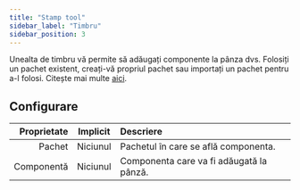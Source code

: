 ```yaml
---
title: "Stamp tool"
sidebar_label: "Timbru"
sidebar_position: 3
---
```


Unealta de timbru vă permite să adăugați componente la pânza dvs. Folosiți un pachet existent, creați-vă propriul pachet sau importați un pachet pentru a-l folosi. Citește mai multe [aici](../pack).

## Configurare

| Proprietate | Implicit | Descriere                                |
| -----------:|:--------:|:---------------------------------------- |
|      Pachet | Niciunul | Pachetul în care se află componenta.     |
|  Componentă | Niciunul | Componenta care va fi adăugată la pânză. |
